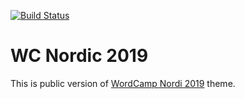 [![Build Status](https://travis-ci.org/samikeijonen/wcnordic2019.svg?branch=dev)](https://travis-ci.org/samikeijonen/wcnordic2019)

# WC Nordic 2019

This is public version of [WordCamp Nordi 2019](https://2019.nordic.wordcamp.org/) theme.
